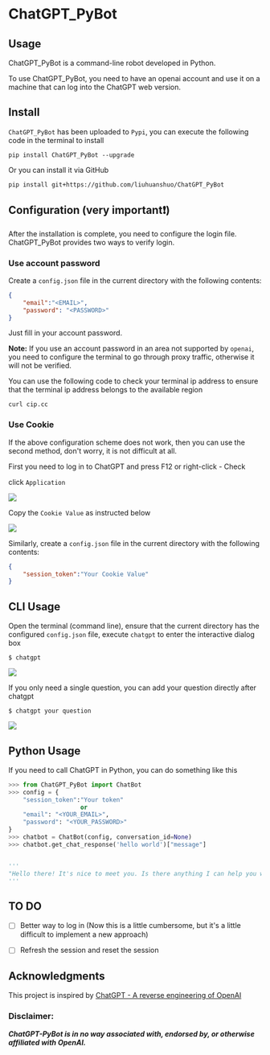 # ChatGPT_PyBot

## Usage

ChatGPT_PyBot is a command-line robot developed in Python.

To use ChatGPT_PyBot, you need to have an openai account and use it on a machine that can log into the ChatGPT web version.

## Install

`ChatGPT_PyBot` has been uploaded to `Pypi`, you can execute the following code in the terminal to install

```shell
pip install ChatGPT_PyBot --upgrade
```

Or you can install it via GitHub

```shell
pip install git+https://github.com/liuhuanshuo/ChatGPT_PyBot
```

## Configuration (very important❗️)

After the installation is complete, you need to configure the login file. ChatGPT_PyBot provides two ways to verify login.

### Use account password

Create a `config.json` file in the current directory with the following contents:

```json
{
    "email":"<EMAIL>",
    "password": "<PASSWORD>"
}
```

Just fill in your account password.

**Note:** If you use an account password in an area not supported by `openai`, you need to configure the terminal to go through proxy traffic, otherwise it will not be verified.

You can use the following code to check your terminal ip address to ensure that the terminal ip address belongs to the available region

```shell
curl cip.cc
```

### Use Cookie

If the above configuration scheme does not work, then you can use the second method, don't worry, it is not difficult at all.

First you need to log in to ChatGPT and press F12 or right-click - Check



click `Application`

![](https://pic.liuzaoqi.com/picgo/202212091105819.png)

Copy the `Cookie Value` as instructed below

![](https://pic.liuzaoqi.com/picgo/202212091107424.png)

Similarly, create a `config.json` file in the current directory with the following contents:

```json
{
    "session_token":"Your Cookie Value"
}
```

## CLI Usage

Open the terminal (command line), ensure that the current directory has the configured `config.json` file, execute `chatgpt` to enter the interactive dialog box

```shell
$ chatgpt
```

![](https://pic.liuzaoqi.com/picgo/202212091115468.png)

If you only need a single question, you can add your question directly after chatgpt

```shell
$ chatgpt your question
```

![](https://pic.liuzaoqi.com/picgo/202212091119492.png)

## Python Usage

If you need to call ChatGPT in Python, you can do something like this

```python
>>> from ChatGPT_PyBot import ChatBot
>>> config = {
    "session_token":"Your token"
    				or
    "email": "<YOUR_EMAIL>",
    "password": "<YOUR_PASSWORD>"
}
>>> chatbot = ChatBot(config, conversation_id=None)
>>> chatbot.get_chat_response('hello world')["message"]


'''
"Hello there! It's nice to meet you. Is there anything I can help you with today? I'm here to answer any questions you might have."
'''
```



## TO DO

- [ ] Better way to log in (Now this is a little cumbersome, but it's a little difficult to implement a new approach)
- [ ] Refresh the session and reset the session



## Acknowledgments

This project is inspired by [ChatGPT - A reverse engineering of OpenAI]( https://github.com/acheong08/ChatGPT)

### Disclaimer:

***ChatGPT-PyBot is in no way associated with, endorsed by, or otherwise affiliated with OpenAI.***
